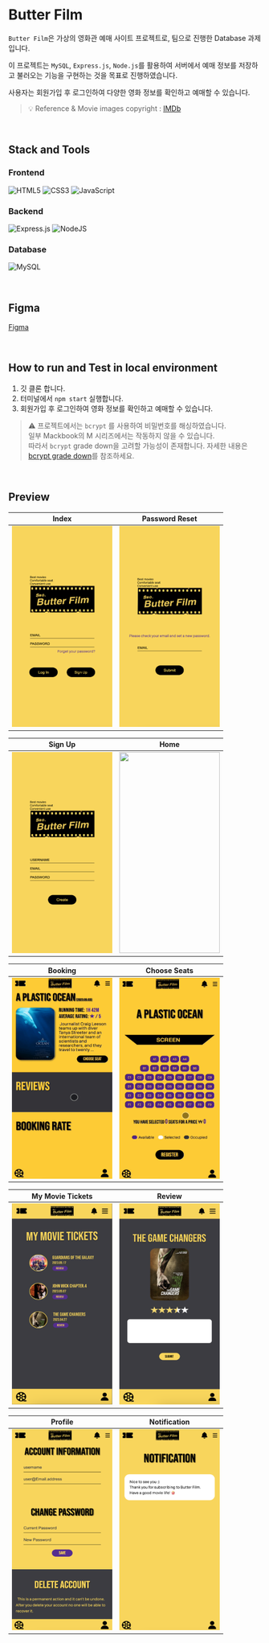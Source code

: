 # Butter Film

`Butter Film`은 가상의 영화관 예매 사이트 프로젝트로, 팀으로 진행한 Database 과제입니다.

이 프로젝트는 `MySQL`, `Express.js`, `Node.js`를 활용하여 서버에서 예매 정보를 저장하고 불러오는 기능을 구현하는 것을 목표로 진행하였습니다.

사용자는 회원가입 후 로그인하여 다양한 영화 정보를 확인하고 예매할 수 있습니다.

> 💡 Reference & Movie images copyright : [IMDb](https://www.imdb.com/?ref_=nv_home)

<br>

## Stack and Tools

### Frontend

![HTML5](https://img.shields.io/badge/html5-%23E34F26.svg?style=for-the-badge&logo=html5&logoColor=white)
![CSS3](https://img.shields.io/badge/css3-%231572B6.svg?style=for-the-badge&logo=css3&logoColor=white)
![JavaScript](https://img.shields.io/badge/javascript-%23323330.svg?style=for-the-badge&logo=javascript&logoColor=%23F7DF1E)

### Backend

![Express.js](https://img.shields.io/badge/express.js-%23404d59.svg?style=for-the-badge&logo=express&logoColor=%2361DAFB)
![NodeJS](https://img.shields.io/badge/node.js-6DA55F?style=for-the-badge&logo=node.js&logoColor=white)

### Database

![MySQL](https://img.shields.io/badge/mysql-%2300f.svg?style=for-the-badge&logo=mysql&logoColor=white)

<br>

## Figma

[Figma](https://www.figma.com/file/iBNVkqTC4pqAmgS2LaKrB2/Butter-Film?type=design&node-id=0-1&t=83dbhS0XfIGTcFm6-0)

<br>

## How to run and Test in local environment

1. 깃 클론 합니다.
2. 터미널에서 `npm start` 실행합니다.
3. 회원가입 후 로그인하여 영화 정보를 확인하고 예매할 수 있습니다.

> ⚠️ 프로젝트에서는 `bcrypt` 를 사용하여 비밀번호를 해싱하였습니다. <br>
> 일부 Mackbook의 M 시리즈에서는 작동하지 않을 수 있습니다. <br>
> 따라서 `bcrypt` grade down을 고려할 가능성이 존재합니다.
> 자세한 내용은 [bcrypt grade down](https://www.npmjs.com/package/bcrypt#versions)를 참조하세요.

<br>

## Preview

<div align="center">

|                                 Index                                 |                                Password Reset                                 |
| :-------------------------------------------------------------------: | :---------------------------------------------------------------------------: |
| <img src="assets/images/preview/index.png" width="200" height="400"/> | <img src="assets/images/preview/passwordReset.png" width="200" height="400"/> |

|                                Sign Up                                 |                                 Home                                 |
| :--------------------------------------------------------------------: | :------------------------------------------------------------------: |
| <img src="assets/images/preview/signUp.png" width="200" height="400"/> | <img src="assets/images/preview/home.gif" width="200" height="400"/> |

|                                 Booking                                 |                                Choose Seats                                 |
| :---------------------------------------------------------------------: | :-------------------------------------------------------------------------: |
| <img src="assets/images/preview/booking.gif" width="200" height="400"/> | <img src="assets/images/preview/chooseSeats.gif" width="200" height="400"/> |

|                                My Movie Tickets                                |                                 Review                                 |
| :----------------------------------------------------------------------------: | :--------------------------------------------------------------------: |
| <img src="assets/images/preview/myMovieTickets.png" width="200" height="400"/> | <img src="assets/images/preview/review.png" width="200" height="400"/> |

|                                 Profile                                 |                                 Notification                                 |
| :---------------------------------------------------------------------: | :--------------------------------------------------------------------------: |
| <img src="assets/images/preview/profile.png" width="200" height="400"/> | <img src="assets/images/preview/notification.png" width="200" height="400"/> |

</div>
